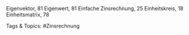 Eigenvektor, 81
Eigenwert, 81
Einfache Zinsrechnung, 25
Einheitskreis, 18
Einheitsmatrix, 78

   Tags & Topics:
   #Zinsrechnung